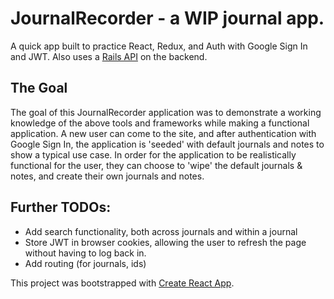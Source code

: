 # JournalRecorder - a WIP journal app.

A quick app built to practice React, Redux, and Auth with Google Sign In and JWT. Also uses a [Rails API](https://github.com/ritabc/journal-app-backend) on the backend.

## The Goal

The goal of this JournalRecorder application was to demonstrate a working knowledge of the above tools and frameworks while making a functional application. A new user can come to the site, and after authentication with Google Sign In, the application is 'seeded' with default journals and notes to show a typical use case. In order for the application to be realistically functional for the user, they can choose to 'wipe' the default journals & notes, and create their own journals and notes. 

## Further TODOs:

- Add search functionality, both across journals and within a journal
- Store JWT in browser cookies, allowing the user to refresh the page without having to log back in.
- Add routing (for journals, ids)

This project was bootstrapped with [Create React App](https://github.com/facebook/create-react-app).
